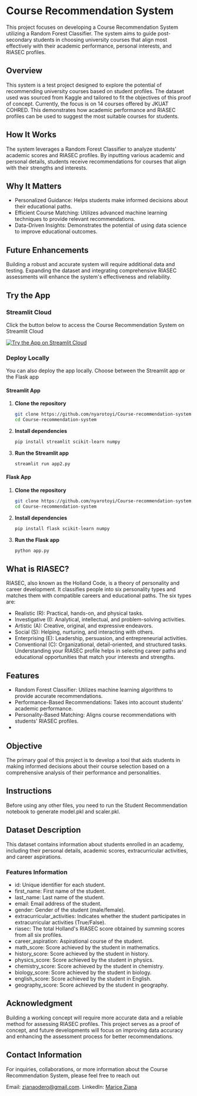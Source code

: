 # Course Recommendation System
This project focuses on developing a Course Recommendation System utilizing a Random Forest Classifier. The system aims to guide post-secondary students in choosing university courses that align most effectively with their academic performance, personal interests, and RIASEC profiles.

## Overview
This system is a test project designed to explore the potential of recommending university courses based on student profiles. The dataset used was sourced from Kaggle and tailored to fit the objectives of this proof of concept. Currently, the focus is on 14 courses offered by JKUAT COHRED. This demonstrates how academic performance and RIASEC profiles can be used to suggest the most suitable courses for students.

## How It Works
The system leverages a Random Forest Classifier to analyze students' academic scores and RIASEC profiles. By inputting various academic and personal details, students receive recommendations for courses that align with their strengths and interests.

## Why It Matters
- Personalized Guidance: Helps students make informed decisions about their educational paths.
- Efficient Course Matching: Utilizes advanced machine learning techniques to provide relevant recommendations.
- Data-Driven Insights: Demonstrates the potential of using data science to improve educational outcomes.
  
## Future Enhancements
Building a robust and accurate system will require additional data and testing. Expanding the dataset and integrating comprehensive RIASEC assessments will enhance the system's effectiveness and reliability.
## Try the App

### Streamlit Cloud

Click the button below to access the Course Recommendation System on Streamlit Cloud

<a href="https://courserecommendationsytem.streamlit.app/" target="_blank">
  <img src="https://img.shields.io/badge/Try%20the%20App%20on%20Streamlit%20Cloud-blue?style=for-the-badge&logo=streamlit" alt="Try the App on Streamlit Cloud" />
</a>

### Deploy Locally

You can also deploy the app locally. Choose between the Streamlit app or the Flask app

#### Streamlit App

1. **Clone the repository**
    ```bash
    git clone https://github.com/nyarotoyi/Course-recommendation-system.git
    cd Course-recommendation-system
    ```

2. **Install dependencies**
    ```bash
    pip install streamlit scikit-learn numpy
    ```

3. **Run the Streamlit app**
    ```bash
    streamlit run app2.py
    ```

#### Flask App

1. **Clone the repository**
    ```bash
    git clone https://github.com/nyarotoyi/Course-recommendation-system.git
    cd Course-recommendation-system
    ```

2. **Install dependencies**
    ```bash
    pip install flask scikit-learn numpy
    ```

3. **Run the Flask app**
    ```bash
    python app.py
    ```
## What is RIASEC?

RIASEC, also known as the Holland Code, is a theory of personality and career development. It classifies people into six personality types and matches them with compatible careers and educational paths. The six types are:

- Realistic (R): Practical, hands-on, and physical tasks.
- Investigative (I): Analytical, intellectual, and problem-solving activities.
- Artistic (A): Creative, original, and expressive endeavors.
- Social (S): Helping, nurturing, and interacting with others.
- Enterprising (E): Leadership, persuasion, and entrepreneurial activities.
- Conventional (C): Organizational, detail-oriented, and structured tasks.
Understanding your RIASEC profile helps in selecting career paths and educational opportunities that match your interests and strengths.


## Features
- Random Forest Classifier: Utilizes machine learning algorithms to provide accurate recommendations.
- Performance-Based Recommendations: Takes into account students' academic performance.
- Personality-Based Matching: Aligns course recommendations with students' RIASEC profiles.
- 
## Objective
The primary goal of this project is to develop a tool that aids students in making informed decisions about their course selection based on a comprehensive analysis of their performance and personalities.

## Instructions
Before using any other files, you need to run the Student Recommendation notebook to generate model.pkl and scaler.pkl.

## Dataset Description
This dataset contains information about students enrolled in an academy, including their personal details, academic scores, extracurricular activities, and career aspirations.

### Features Information
- id: Unique identifier for each student.
- first_name: First name of the student.
- last_name: Last name of the student.
- email: Email address of the student.
- gender: Gender of the student (male/female).
- extracurricular_activities: Indicates whether the student participates in extracurricular activities (True/False).
- riasec: The total Holland's RIASEC score obtained by summing scores from all six profiles.
- career_aspiration: Aspirational course of the student.
- math_score: Score achieved by the student in mathematics.
- history_score: Score achieved by the student in history.
- physics_score: Score achieved by the student in physics.
- chemistry_score: Score achieved by the student in chemistry.
- biology_score: Score achieved by the student in biology.
- english_score: Score achieved by the student in English.
- geography_score: Score achieved by the student in geography.

 ## Acknowledgment
Building a working concept will require more accurate data and a reliable method for assessing RIASEC profiles. This project serves as a proof of concept, and future developments will focus on improving data accuracy and enhancing the assessment process for better recommendations.

## Contact Information

For inquiries, collaborations, or more information about the Course Recommendation System, please feel free to reach out

Email: [zianaodero@gmail.com](mailto:zianaodero@gmail.com).
LinkedIn: [Marice Ziana](https://www.linkedin.com/in/marice-ziana-a51442146/)
